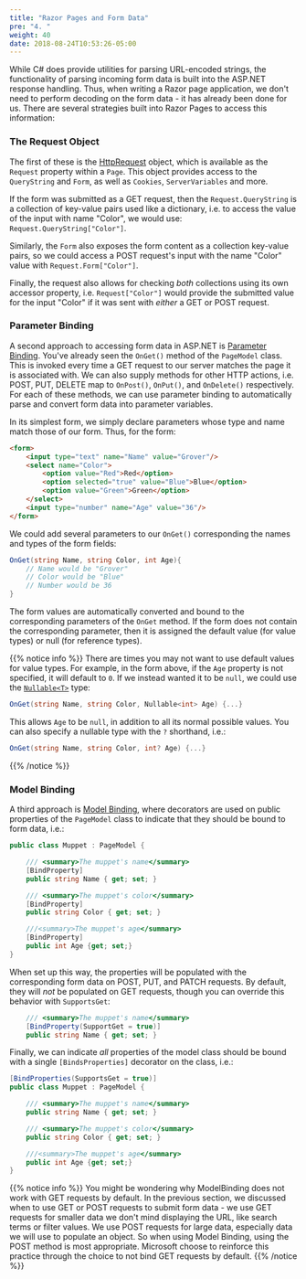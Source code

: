 ```yaml
---
title: "Razor Pages and Form Data"
pre: "4. "
weight: 40
date: 2018-08-24T10:53:26-05:00
---
```


While C# does provide utilities for parsing URL-encoded strings, the functionality of parsing incoming form data is built into the ASP.NET response handling.  Thus, when writing a Razor page application, we don't need to perform decoding on the form data - it has already been done for us.  There are several strategies built into Razor Pages to access this information:

### The Request Object 

The first of these is the [HttpRequest](https://docs.microsoft.com/en-us/dotnet/api/system.web.httprequest?view=netframework-4.8) object, which is available as the `Request` property within a `Page`.  This object provides access to the `QueryString` and `Form`, as well as `Cookies`, `ServerVariables` and more.

If the form was submitted as a GET request, then the `Request.QueryString` is a collection of key-value pairs used like a dictionary, i.e. to access the value of the input with name "Color", we would use: `Request.QueryString["Color"]`.

Similarly, the `Form` also exposes the form content as a collection key-value pairs, so we could access a POST request's input with the name "Color" value with `Request.Form["Color"]`.

Finally, the request also allows for checking _both_ collections using its own accessor property, i.e. `Request["Color"]` would provide the submitted value for the input "Color" if it was sent with _either_ a GET or POST request.

### Parameter Binding 

A second approach to accessing form data in ASP.NET is [Parameter Binding](https://docs.microsoft.com/en-us/aspnet/web-api/overview/formats-and-model-binding/parameter-binding-in-aspnet-web-api).  You've already seen the `OnGet()` method of the `PageModel` class.  This is invoked every time a GET request to our server matches the page it is associated with.  We can also supply methods for other HTTP actions, i.e. POST, PUT, DELETE map to `OnPost()`, `OnPut()`, and `OnDelete()` respectively.  For each of these methods, we can use parameter binding to automatically parse and convert form data into parameter variables.

In its simplest form, we simply declare parameters whose type and name match those of our form.  Thus, for the form: 

```html
<form>
    <input type="text" name="Name" value="Grover"/>
    <select name="Color">
        <option value="Red">Red</option>
        <option selected="true" value="Blue">Blue</option>
        <option value="Green">Green</option>
    </select>
    <input type="number" name="Age" value="36"/>
</form>
```

We could add several parameters to our `OnGet()` corresponding the names and types of the form fields:

```csharp
OnGet(string Name, string Color, int Age){
    // Name would be "Grover"
    // Color would be "Blue"
    // Number would be 36
}
```

The form values are automatically converted and bound to the corresponding parameters of the `OnGet` method.  If the form does not contain the corresponding parameter, then it is assigned the default value (for value types) or null (for reference types).  

{{% notice info %}}
There are times you may not want to use default values for value types.  For example, in the form above, if the `Age` property is not specified, it will default to `0`.  If we instead wanted it to be `null`, we could use the [`Nullable<T>`](https://docs.microsoft.com/en-us/dotnet/csharp/language-reference/builtin-types/nullable-value-types) type: 

```csharp
OnGet(string Name, string Color, Nullable<int> Age) {...}
```

This allows `Age` to be `null`, in addition to all its normal possible values.  You can also specify a nullable type with the `?` shorthand, i.e.:

```csharp
OnGet(string Name, string Color, int? Age) {...}
```
{{% /notice %}}

### Model Binding

A third approach is [Model Binding](https://docs.microsoft.com/en-us/aspnet/core/mvc/models/model-binding?view=aspnetcore-3.1), where decorators are used on public properties of the `PageModel` class to indicate that they should be bound to form data, i.e.:

```csharp
public class Muppet : PageModel {

    /// <summary>The muppet's name</summary>
    [BindProperty]
    public string Name { get; set; }

    /// <summary>The muppet's color</summary>
    [BindProperty]
    public string Color { get; set; }

    ///<summary>The muppet's age</summary>
    [BindProperty]
    public int Age {get; set;}    
}
```

When set up this way, the properties will be populated with the corresponding form data on POST, PUT, and PATCH requests.  By default, they will _not_ be populated on GET requests, though you can override this behavior with `SupportsGet`:

```csharp
    /// <summary>The muppet's name</summary>
    [BindProperty(SupportGet = true)]
    public string Name { get; set; }
```

Finally, we can indicate _all_ properties of the model class should be bound with a single `[BindsProperties]` decorator on the class, i.e.:

```csharp
[BindProperties(SupportsGet = true)]
public class Muppet : PageModel {

    /// <summary>The muppet's name</summary>
    public string Name { get; set; }

    /// <summary>The muppet's color</summary>
    public string Color { get; set; }

    ///<summary>The muppet's age</summary>
    public int Age {get; set;}    
}
```

{{% notice info %}}
You might be wondering why ModelBinding does not work with GET requests by default.  In the previous section, we discussed when to use GET or POST requests to submit form data - we use GET requests for smaller data we don't mind displaying the URL, like search terms or filter values.  We use POST requests for large data, especially data we will use to populate an object.  So when using Model Binding, using the POST method is most appropriate.  Microsoft choose to reinforce this practice through the choice to not bind GET requests by default.
{{% /notice %}}